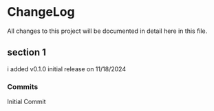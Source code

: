 # ChangeLog

All changes to this project will be documented in detail here in this file.

## section 1

i added v0.1.0 initial release on 11/18/2024

### Commits

Initial Commit
